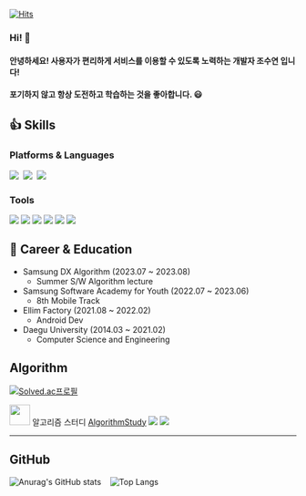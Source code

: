 [![Hits](https://hits.seeyoufarm.com/api/count/incr/badge.svg?url=https%3A%2F%2Fgithub.com%2Fsu6378&count_bg=%239C38F2&title_bg=%23555555&icon=android.svg&icon_color=%233DDB84&title=hits&edge_flat=false)](https://hits.seeyoufarm.com)

### Hi! 👋

#### 안녕하세요! 사용자가 편리하게 서비스를 이용할 수 있도록 노력하는 개발자 조수연 입니다!
#### 포기하지 않고 항상 도전하고 학습하는 것을 좋아합니다. 😃

## 👍 Skills

### Platforms & Languages
<div>
  <img src="https://img.shields.io/badge/android-3DDC84?style=for-the-badge&logo=android&logoColor=white">&nbsp
   <img src="https://img.shields.io/badge/kotlin-7F52FF?style=for-the-badge&logo=kotlin&logoColor=white">&nbsp
   <img src="https://img.shields.io/badge/java-007396?style=for-the-badge&logo=java&logoColor=white">&nbsp</div>

### Tools

<div>
  <img src="https://img.shields.io/badge/Android%20Studio-313335?style=flat-square&logo=androidstudio&logoColor=99CC00"/> 
  <img src="https://img.shields.io/badge/Intellij-000000?style=flat-square&logo=intellijidea&logoColor=white"/> 
  <img src="https://img.shields.io/badge/Notion-EEEEEE?style=flat-square&logo=Notion&logoColor=black"/> 
  <img src="https://img.shields.io/badge/Source%20Tree-005DF4?style=flat-square&logo=sourcetree&logoColor=white"/> 
  <img src="https://img.shields.io/badge/Git-F05032?style=flat-square&logo=Git&logoColor=white"/> 
  <img src="https://img.shields.io/badge/jira-0052CC?style=flat-square&logo=jira&logoColor=white"/></div>

## 💎 Career & Education
- Samsung DX Algorithm (2023.07 ~ 2023.08)
  - Summer S/W Algorithm lecture 
- Samsung Software Academy for Youth (2022.07 ~ 2023.06)
  - 8th Mobile Track
- Ellim Factory (2021.08 ~ 2022.02)
  - Android Dev
- Daegu University (2014.03 ~ 2021.02)
  - Computer Science and Engineering


## Algorithm

[![Solved.ac프로필](http://mazassumnida.wtf/api/v2/generate_badge?boj=su6378)](https://solved.ac/su6378)</br>

<img src="https://user-images.githubusercontent.com/48742378/198957720-9db24819-5538-42e7-b4fb-528211eb4055.png" width="36" height="36"/> 알고리즘 스터디  [AlgorithmStudy](https://github.com/SAlgorithmStudy6/AlgorithmStudy) <img src="https://img.shields.io/badge/kotlin-7F52FF?style=flat&logoColor=white"> <img src="https://img.shields.io/badge/java-007396?style=flat&logoColor=white"><hr/>

## GitHub
  ![Anurag's GitHub stats](https://github-readme-stats.vercel.app/api?username=su6378&show_icons=true&theme=chartreuse-dark)&nbsp;&nbsp;&nbsp;
  ![Top Langs](https://github-readme-stats.vercel.app/api/top-langs/?username=su6378&layout=compact&theme=chartreuse-dark)

<!-- ![snake gif](https://github.com/su6378/su6378/blob/output/github-contribution-grid-snake.svg) -->

<!-- ![hyp3rflow's solved.ac stats](https://github-readme-solvedac.hyp3rflow.vercel.app/api/?handle=su6378) -->

